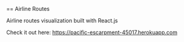 == Airline Routes

Airline routes visualization built with React.js

Check it out here: https://pacific-escarpment-45017.herokuapp.com
